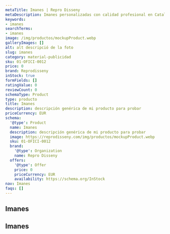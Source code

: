 ```yaml
---
metaTitle: Imanes | Repro Disseny
metaDescription: Imanes personalizadas con calidad profesional en Cataluña.
keywords:
- imanes
searchTerms:
- imanes
image: /img/productos/mockupProduct.webp
galleryImages: []
alt: alt descripció de la foto
slug: imanes
category: material-publicidad
sku: 01-OFICI-0012
price: 0
brand: Reprodisseny
inStock: true
formFields: []
ratingValue: 0
reviewCount: 0
schemaType: Product
type: producto
title: Imanes
description: descripción genérica de mi producto para probar
priceCurrency: EUR
schema:
  '@type': Product
  name: Imanes
  description: descripción genérica de mi producto para probar
  image: https://reprodisseny.com/img/productos/mockupProduct.webp
  sku: 01-OFICI-0012
  brand:
    '@type': Organization
    name: Repro Disseny
  offers:
    '@type': Offer
    price: 0
    priceCurrency: EUR
    availability: https://schema.org/InStock
nav: Imanes
faqs: []
---
```


## Imanes

## Imanes
